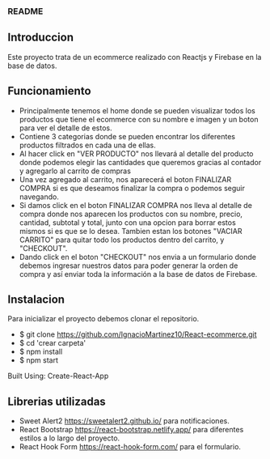 ### README

## Introduccion
Este proyecto trata de un ecommerce realizado con Reactjs y Firebase en la base de datos.


## Funcionamiento

* Principalmente tenemos el home donde se pueden visualizar todos los productos que tiene el ecommerce con su nombre e imagen y un boton para ver el detalle de estos.
* Contiene 3 categorias donde se pueden encontrar los diferentes productos filtrados en cada una de ellas.
* Al hacer click en "VER PRODUCTO" nos llevará al detalle del producto donde podemos elegir las cantidades que queremos gracias al contador y agregarlo al carrito de compras
* Una vez agregado al carrito, nos aparecerá el boton FINALIZAR COMPRA si es que deseamos finalizar la compra o podemos seguir navegando.
* Si damos click en el boton FINALIZAR COMPRA nos lleva al detalle de compra donde nos aparecen los productos con su nombre, precio, cantidad, subtotal y total, junto  con una opcion para borrar estos mismos si es que se lo desea. Tambien estan los botones "VACIAR CARRITO" para quitar todo los productos dentro del carrito, y "CHECKOUT".
* Dando click en el boton "CHECKOUT" nos envia a un formulario donde debemos ingresar nuestros datos para poder generar la orden de compra y así enviar toda la información a la base de datos de Firebase.


## Instalacion

Para inicializar el proyecto debemos clonar el repositorio.

 * $ git clone https://github.com/IgnacioMartinez10/React-ecommerce.git
* $ cd 'crear carpeta'
* $ npm install
* $ npm start

Built Using: Create-React-App


## Librerias utilizadas
* Sweet Alert2 https://sweetalert2.github.io/ para notificaciones.
* React Bootstrap https://react-bootstrap.netlify.app/ para diferentes estilos a lo largo del proyecto.
* React Hook Form https://react-hook-form.com/ para el formulario.

